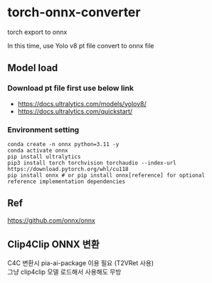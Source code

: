 # torch-onnx-converter
torch export to onnx  

In this time, use Yolo v8 pt file convert to onnx file

## Model load

### Download pt file first use below link  
- https://docs.ultralytics.com/models/yolov8/  
- https://docs.ultralytics.com/quickstart/

### Environment setting
```
conda create -n onnx python=3.11 -y
conda activate onnx
pip install ultralytics
pip3 install torch torchvision torchaudio --index-url https://download.pytorch.org/whl/cu118
pip install onnx # or pip install onnx[reference] for optional reference implementation dependencies
```

## Ref
https://github.com/onnx/onnx


## Clip4Clip ONNX 변환
C4C 변환시 pia-ai-package 이용 필요 (T2VRet 사용)  
그냥 clip4clip 모델 로드해서 사용해도 무방
